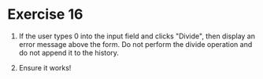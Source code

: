 # Exercise 16

1. If the user types 0 into the input field and clicks "Divide", then display an error message above the form. Do not perform the divide operation and do not append it to the history.

2. Ensure it works!